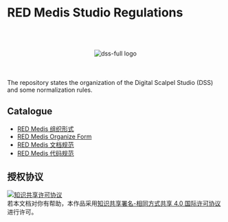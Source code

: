 # RED Medis Studio Regulations
<div align='center'>
<br/><br/><br/>
<img src='https://github.com/REDMedis/DSS-Resources/blob/master/Logo-Title-c/LTcw/REDM-LTcw-288ppi.png' widht=50 alt='dss-full logo' />
<br/><br/><br/><br/>
</div>
The repository states the organization of the Digital Scalpel Studio (DSS) and some normalization rules.

## Catalogue
- [RED Medis 组织形式](https://github.com/REDMedis/REDM-Regulations/blob/master/REDM-Organize-Form-cmn.md)
- [RED Medis Organize Form](https://github.com/REDMedis/REDM-Regulations/blob/master/REDM-Organize-Form-eng.md)
- [RED Medis 文档规范](https://github.com/REDMedis/REDM-Regulations/blob/master/REDM-Format-Manual-cmn.md)
- [RED Medis 代码规范](https://github.com/REDMedis/REDM-Regulations/blob/master/REDM-Code-Manual-cmn.md)

## 授权协议
<a rel="license" href="http://creativecommons.org/licenses/by-sa/4.0/"><img alt="知识共享许可协议" style="border-width:0" src="https://i.creativecommons.org/l/by-sa/4.0/88x31.png" /></a><br />若本文档对你有帮助，本作品采用<a rel="license" href="http://creativecommons.org/licenses/by-sa/4.0/">知识共享署名-相同方式共享 4.0 国际许可协议</a>进行许可。
